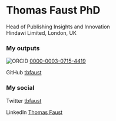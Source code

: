 # Thomas Faust PhD
Head of Publishing Insights and Innovation
</br> Hindawi Limited, London, UK

### My outputs
![ORCID](https://orcid.org/sites/default/files/images/orcid_16x16.png) [0000-0003-0715-4419](https://orcid.org/0000-0003-0715-4419)

GitHub [tbfaust](https://github.com/tbfaust)

### My social
Twitter [tbfaust](https://twitter.com/tbfaust)

LinkedIn [Thomas Faust](https://www.linkedin.com/in/thomasbfaust/)
